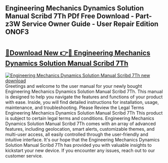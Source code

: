 ## Engineering Mechanics Dynamics Solution Manual Scribd 7Th PDf Free Download - Part-z3W Service Owner Guide - User Repair Edition ONOF3

# <h2><a href="http://bc76227.oget.top/?id=Engineering+Mechanics+Dynamics+Solution+Manual+Scribd+7Th">🔗Download New 👉🔴 Engineering Mechanics Dynamics Solution Manual Scribd 7Th</a></h2>

[![Engineering Mechanics Dynamics Solution Manual Scribd 7Th new download](https://i.imgur.com/5g1atiW.png)](http://bc76227.oget.top/?id=Engineering+Mechanics+Dynamics+Solution+Manual+Scribd+7Th)
Greetings and welcome to the user manual for your newly bought Engineering Mechanics Dynamics Solution Manual Scribd 7Th. This manual is designed to help you navigate the features and functions of your product with ease. Inside, you will find detailed instructions for installation, usage, maintenance, and troubleshooting. Please Review the Legal Terms Engineering Mechanics Dynamics Solution Manual Scribd 7Th This product is subject to certain legal terms and conditions. Engineering Mechanics Dynamics Solution Manual Scribd 7Th comes with an array of advanced features, including geolocation, smart alerts, customizable themes, and multi-user access, all easily controlled through the user-friendly and intuitive interface. It's our hope that the Engineering Mechanics Dynamics Solution Manual Scribd 7Th has provided you with valuable insights to kickstart your new device. If you encounter any issues, reach out to our customer service.
